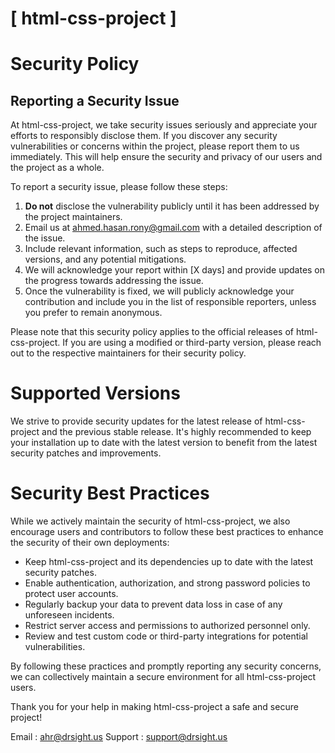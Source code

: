 # [ html-css-project ]

# Security Policy

## Reporting a Security Issue

At html-css-project, we take security issues seriously and appreciate your efforts to responsibly disclose them. If you discover any security vulnerabilities or concerns within the project, please report them to us immediately. This will help ensure the security and privacy of our users and the project as a whole.

To report a security issue, please follow these steps:

1. **Do not** disclose the vulnerability publicly until it has been addressed by the project maintainers.
2. Email us at [ahmed.hasan.rony@gmail.com](mailto:ahmed.hasan.rony@gmail.com) with a detailed description of the issue.
3. Include relevant information, such as steps to reproduce, affected versions, and any potential mitigations.
4. We will acknowledge your report within [X days] and provide updates on the progress towards addressing the issue.
5. Once the vulnerability is fixed, we will publicly acknowledge your contribution and include you in the list of responsible reporters, unless you prefer to remain anonymous.

Please note that this security policy applies to the official releases of html-css-project. If you are using a modified or third-party version, please reach out to the respective maintainers for their security policy.

# Supported Versions

We strive to provide security updates for the latest release of html-css-project and the previous stable release. It's highly recommended to keep your installation up to date with the latest version to benefit from the latest security patches and improvements.

# Security Best Practices

While we actively maintain the security of html-css-project, we also encourage users and contributors to follow these best practices to enhance the security of their own deployments:

- Keep html-css-project and its dependencies up to date with the latest security patches.
- Enable authentication, authorization, and strong password policies to protect user accounts.
- Regularly backup your data to prevent data loss in case of any unforeseen incidents.
- Restrict server access and permissions to authorized personnel only.
- Review and test custom code or third-party integrations for potential vulnerabilities.

By following these practices and promptly reporting any security concerns, we can collectively maintain a secure environment for all html-css-project users.

Thank you for your help in making html-css-project a safe and secure project!

Email : [ahr@drsight.us](mailto:ahr@drsight.us)
Support : [support@drsight.us](mailto:support@drsight.us)



